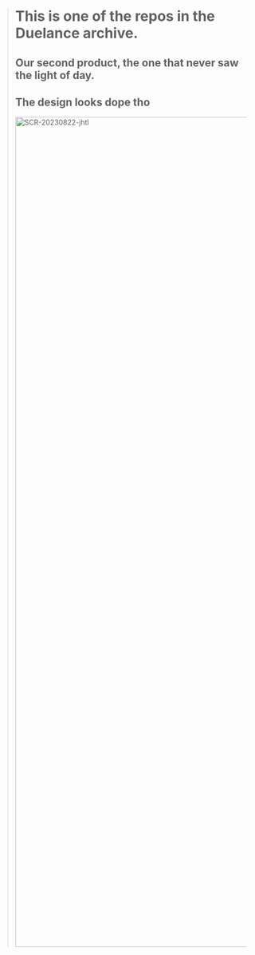 > # This is one of the repos in the Duelance archive.
>
> ## Our second product, the one that never saw the light of day.
> ## The design looks dope tho
>
> <img width="1663" alt="SCR-20230822-jhtl" src="https://github.com/duelance-app/duelance/assets/70191184/3b866298-b8ba-4954-bc35-8cd0eab664ba">
